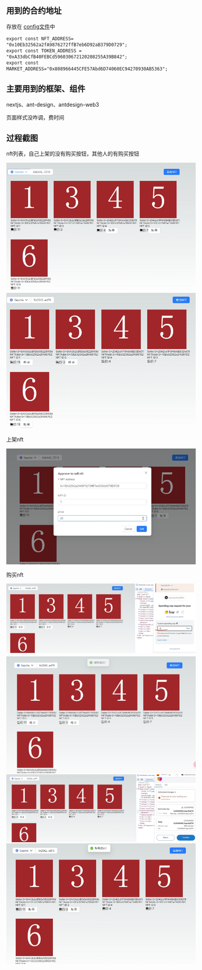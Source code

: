 ## 用到的合约地址
存放在 [config文件](./nft-market/app/config.ts)中
```
export const NFT_ADDRESS= "0x10Eb32562a2fA9876272ffB7eb6D92aB379D0729";
export const TOKEN_ADDRESS = "0xA33dbCfB40FEBCd596030672120208255A39B842";
export const MARKET_ADDRESS="0x808966445CFE57Abd6D74060EC94270930AB5363";
```

## 主要用到的框架、组件
nextjs、ant-design、antdesign-web3

页面样式没咋调，费时间

## 过程截图
nft列表，自己上架的没有购买按钮，其他人的有购买按钮

![img](./imgs/nft_list.jpg)
![img](./imgs/nft_list2.jpg)

上架nft

![img](./imgs/sell.jpg)

购买nft

![img](./imgs/buy.jpg)
![img](./imgs/buy1.jpg)
![img](./imgs/buy2.jpg)
![img](./imgs/buy3.jpg)
